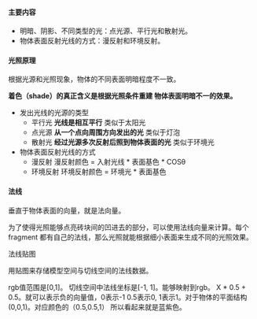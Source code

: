 
#### 主要内容

* 明暗、阴影、不同类型的光：点光源、平行光和散射光。
* 物体表面反射光线的方式：漫反射和环境反射。


#### 光照原理

根据光源和光照现象，物体的不同表面明暗程度不一致。

**着色（shade）的真正含义是根据光照条件重建 物体表面明暗不一的效果。**

* 发出光线的光源的类型
  * 平行光 **光线是相互平行** 类似于太阳光
  * 点光源 **从一个点向周围方向发出的光** 类似于灯泡
  * 散射光 **经过光源多次反射后照到物体表面的光** 类似于环境光
* 物体表面反射光线的方式
  * 漫反射 漫反射颜色 = 入射光线 * 表面基色 * COSθ
  * 环境反射 环境反射颜色 = 环境光 * 表面基色





#### 法线

垂直于物体表面的向量，就是法向量。

为了使得光照能够点亮砖块间的凹进去的部分，可以使用法线向量来计算。每个 fragment 都有自己的法线，那么光照就能根据细小表面来生成不同的光照效果。





法线贴图

用贴图来存储模型空间与切线空间的法线数据。

rgb值范围是[0,1]。 切线空间中法线坐标是[-1, 1]。能够映射到rgb。 X * 0.5 + 0.5。就可以表示负的向量值，0表示-1 0.5表示0, 1表示1。对于物体的平面结构 (0,0,1)。对应颜色的（0.5,0.5,1） 所以看起来就是蓝紫色。










































